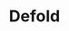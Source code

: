 ---
codehost: https://github.com/https://github.com/defold
facebook: https://facebook.com/Defold
linkedin: https://linkedin.com/company/defold-foundation
logohandle: defold
sort: defold
title: Defold
twitter: https://x.com/defold
website: https://defold.com/
youtube: https://youtube.com/channel/UCrEYXG15n3V0Y8eK0RbCaLQ
---